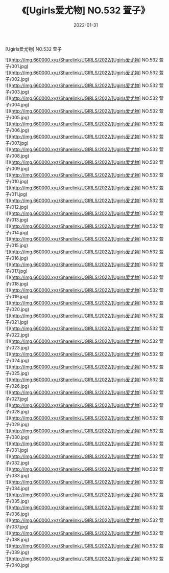 ﻿---
layout: post
title:  《[Ugirls爱尤物] NO.532 萱子》
date:   2022-01-31
img: http://img.660000.xyz/Sharelink/UGIRLS/2022/[Ugirls爱尤物] NO.532 萱子/000.jpg
categories: [美女, 清纯, 唯美]
---

[Ugirls爱尤物] NO.532 萱子

 ![](http://img.660000.xyz/Sharelink/UGIRLS/2022/[Ugirls爱尤物] NO.532 萱子/001.jpg) <br>![](http://img.660000.xyz/Sharelink/UGIRLS/2022/[Ugirls爱尤物] NO.532 萱子/002.jpg) <br>![](http://img.660000.xyz/Sharelink/UGIRLS/2022/[Ugirls爱尤物] NO.532 萱子/003.jpg) <br>![](http://img.660000.xyz/Sharelink/UGIRLS/2022/[Ugirls爱尤物] NO.532 萱子/004.jpg) <br>![](http://img.660000.xyz/Sharelink/UGIRLS/2022/[Ugirls爱尤物] NO.532 萱子/005.jpg) <br>![](http://img.660000.xyz/Sharelink/UGIRLS/2022/[Ugirls爱尤物] NO.532 萱子/006.jpg) <br>![](http://img.660000.xyz/Sharelink/UGIRLS/2022/[Ugirls爱尤物] NO.532 萱子/007.jpg) <br>![](http://img.660000.xyz/Sharelink/UGIRLS/2022/[Ugirls爱尤物] NO.532 萱子/008.jpg) <br>![](http://img.660000.xyz/Sharelink/UGIRLS/2022/[Ugirls爱尤物] NO.532 萱子/009.jpg) <br>![](http://img.660000.xyz/Sharelink/UGIRLS/2022/[Ugirls爱尤物] NO.532 萱子/010.jpg) <br>![](http://img.660000.xyz/Sharelink/UGIRLS/2022/[Ugirls爱尤物] NO.532 萱子/011.jpg) <br>![](http://img.660000.xyz/Sharelink/UGIRLS/2022/[Ugirls爱尤物] NO.532 萱子/012.jpg) <br>![](http://img.660000.xyz/Sharelink/UGIRLS/2022/[Ugirls爱尤物] NO.532 萱子/013.jpg) <br>![](http://img.660000.xyz/Sharelink/UGIRLS/2022/[Ugirls爱尤物] NO.532 萱子/014.jpg) <br>![](http://img.660000.xyz/Sharelink/UGIRLS/2022/[Ugirls爱尤物] NO.532 萱子/015.jpg) <br>![](http://img.660000.xyz/Sharelink/UGIRLS/2022/[Ugirls爱尤物] NO.532 萱子/016.jpg) <br>![](http://img.660000.xyz/Sharelink/UGIRLS/2022/[Ugirls爱尤物] NO.532 萱子/017.jpg) <br>![](http://img.660000.xyz/Sharelink/UGIRLS/2022/[Ugirls爱尤物] NO.532 萱子/018.jpg) <br>![](http://img.660000.xyz/Sharelink/UGIRLS/2022/[Ugirls爱尤物] NO.532 萱子/019.jpg) <br>![](http://img.660000.xyz/Sharelink/UGIRLS/2022/[Ugirls爱尤物] NO.532 萱子/020.jpg) <br>![](http://img.660000.xyz/Sharelink/UGIRLS/2022/[Ugirls爱尤物] NO.532 萱子/021.jpg) <br>![](http://img.660000.xyz/Sharelink/UGIRLS/2022/[Ugirls爱尤物] NO.532 萱子/022.jpg) <br>![](http://img.660000.xyz/Sharelink/UGIRLS/2022/[Ugirls爱尤物] NO.532 萱子/023.jpg) <br>![](http://img.660000.xyz/Sharelink/UGIRLS/2022/[Ugirls爱尤物] NO.532 萱子/024.jpg) <br>![](http://img.660000.xyz/Sharelink/UGIRLS/2022/[Ugirls爱尤物] NO.532 萱子/025.jpg) <br>![](http://img.660000.xyz/Sharelink/UGIRLS/2022/[Ugirls爱尤物] NO.532 萱子/026.jpg) <br>![](http://img.660000.xyz/Sharelink/UGIRLS/2022/[Ugirls爱尤物] NO.532 萱子/027.jpg) <br>![](http://img.660000.xyz/Sharelink/UGIRLS/2022/[Ugirls爱尤物] NO.532 萱子/028.jpg) <br>![](http://img.660000.xyz/Sharelink/UGIRLS/2022/[Ugirls爱尤物] NO.532 萱子/029.jpg) <br>![](http://img.660000.xyz/Sharelink/UGIRLS/2022/[Ugirls爱尤物] NO.532 萱子/030.jpg) <br>![](http://img.660000.xyz/Sharelink/UGIRLS/2022/[Ugirls爱尤物] NO.532 萱子/031.jpg) <br>![](http://img.660000.xyz/Sharelink/UGIRLS/2022/[Ugirls爱尤物] NO.532 萱子/032.jpg) <br>![](http://img.660000.xyz/Sharelink/UGIRLS/2022/[Ugirls爱尤物] NO.532 萱子/033.jpg) <br>![](http://img.660000.xyz/Sharelink/UGIRLS/2022/[Ugirls爱尤物] NO.532 萱子/034.jpg) <br>![](http://img.660000.xyz/Sharelink/UGIRLS/2022/[Ugirls爱尤物] NO.532 萱子/035.jpg) <br>![](http://img.660000.xyz/Sharelink/UGIRLS/2022/[Ugirls爱尤物] NO.532 萱子/036.jpg) <br>![](http://img.660000.xyz/Sharelink/UGIRLS/2022/[Ugirls爱尤物] NO.532 萱子/037.jpg) <br>![](http://img.660000.xyz/Sharelink/UGIRLS/2022/[Ugirls爱尤物] NO.532 萱子/038.jpg) <br>![](http://img.660000.xyz/Sharelink/UGIRLS/2022/[Ugirls爱尤物] NO.532 萱子/039.jpg) <br>![](http://img.660000.xyz/Sharelink/UGIRLS/2022/[Ugirls爱尤物] NO.532 萱子/040.jpg) <br>